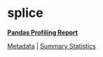 # splice

[**Pandas Profiling Report**](https://epistasislab.github.io/penn-ml-benchmarks/profile/splice.html)

[Metadata](metadata.yaml) | [Summary Statistics](summary_stats.tsv)

